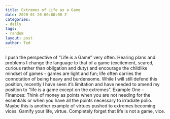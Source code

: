```yaml
---
title: Extremes of Life as a Game
date: 2020-01-20 00:00:00 Z
categories:
- daily
tags:
- random
layout: post
author: Ted
---
```


I push the perspective of “Life is a Game” very often. Hearing plans and problems I change the language to that of a game (excitement, scared, curious rather than obligation and duty) and encourage the childlike mindset of games - games are light and fun; life often carries the connotation of being heavy and burdensome.
While I will still defend this position, recently I have seen it’s limitation and have needed to amend my position to “life is a game except on the extremes”.
Example One – Finances: Think of money as points when you are not needing for the essentials or when you have all the points necessary to irradiate polio.
Maybe this is another example of virtues pushed to extremes becoming vices. Gamify your life, virtue. Completely forget that life is not a game, vice.
